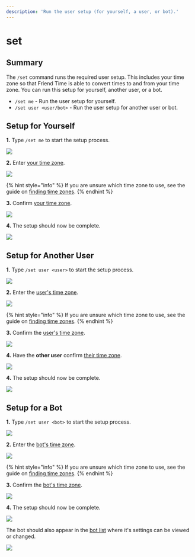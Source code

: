 ```yaml
---
description: 'Run the user setup (for yourself, a user, or bot).'
---
```


# set

## Summary

The `/set` command runs the required user setup. This includes your time zone so that Friend Time is able to convert times to and from your time zone. You can run this setup for yourself, another user, or a bot.

* `/set me` - Run the user setup for yourself.
* `/set user <user/bot>` - Run the user setup for another user or bot.

## Setup for Yourself

**1.** Type `/set me` to start the setup process.

![](../../.gitbook/assets/image%20%2816%29%20%281%29.png)

**2.** Enter [your time zone](../../settings/user-settings/time-zone.md).

![](../../.gitbook/assets/image%20%2815%29.png)

{% hint style="info" %}
If you are unsure which time zone to use, see the guide on [finding time zones](../../finding-time-zones.md).
{% endhint %}

**3.** Confirm [your time zone](../../settings/user-settings/time-zone.md).

![](../../.gitbook/assets/image%20%2814%29.png)

**4.** The setup should now be complete.

![](../../.gitbook/assets/image%20%2817%29.png)

## Setup for Another User

**1.** Type `/set user <user>` to start the setup process.

![](../../.gitbook/assets/image%20%2828%29.png)

**2.** Enter the [user's time zone](../../settings/user-settings/time-zone.md).

![](../../.gitbook/assets/image%20%2829%29.png)

{% hint style="info" %}
If you are unsure which time zone to use, see the guide on [finding time zones](../../finding-time-zones.md).
{% endhint %}

**3.** Confirm the [user's time zone](../../settings/user-settings/time-zone.md).

![](../../.gitbook/assets/image%20%2827%29.png)

**4.** Have the **other user** confirm [their time zone](../../settings/user-settings/time-zone.md).

![](../../.gitbook/assets/image%20%2810%29.png)

**4.** The setup should now be complete.

![](../../.gitbook/assets/image%20%282%29.png)

## Setup for a Bot

**1.** Type `/set user <bot>` to start the setup process.

![](../../.gitbook/assets/image%20%2825%29.png)

**2.** Enter the [bot's time zone]().

![](../../.gitbook/assets/image%20%2826%29.png)

{% hint style="info" %}
If you are unsure which time zone to use, see the guide on [finding time zones](../../finding-time-zones.md).
{% endhint %}

**3.** Confirm the [bot's time zone]().

![](../../.gitbook/assets/image%20%2823%29.png)

**4.** The setup should now be complete.

![](../../.gitbook/assets/image%20%2824%29.png)

The bot should also appear in the [bot list](../admin-commands/bot.md) where it's settings can be viewed or changed.

![](../../.gitbook/assets/image%20%2821%29.png)

